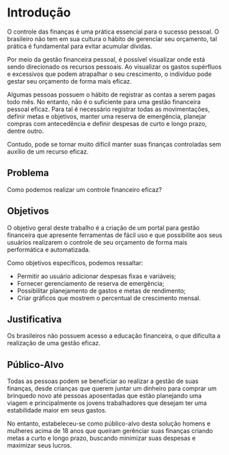 # Introdução

O controle das finanças é uma prática essencial para o sucesso pessoal. O brasileiro não tem em sua cultura o hábito de gerenciar seu orçamento, tal prática é fundamental para evitar acumular dívidas.

Por meio da gestão financeira pessoal, é possível visualizar onde está sendo direcionado os recursos pessoais. Ao visualizar os gastos supérfluos e excessivos que podem atrapalhar o seu crescimento, o indivíduo pode gestar seu orçamento de forma mais eficaz.

Algumas pessoas possuem o hábito de registrar as contas a serem pagas todo mês. No entanto, não é o suficiente para uma gestão financeira pessoal eficaz. Para tal é necessário registrar todas as movimentações, definir metas e objetivos, manter uma reserva de emergência, planejar compras com antecedência e definir despesas de curto e longo prazo, dentre outro.

Contudo, pode se tornar muito difícil manter suas finanças controladas sem auxílio de um recurso eficaz.

## Problema
Como podemos realizar um controle financeiro eficaz?

## Objetivos

O objetivo geral deste trabalho é a criação de um portal para gestão financeira que apresente ferramentas de fácil uso e que possibilite aos seus usuários realizarem o controle de seu orçamento de forma mais performática e automatizada.

Como objetivos específicos, podemos ressaltar:

* Permitir ao usuário adicionar despesas fixas e variáveis;
* Fornecer gerenciamento de reserva de emergência;
* Possibilitar planejamento de gastos e metas de rendimento; 
* Criar gráficos que mostrem o percentual de crescimento mensal.

## Justificativa

Os brasileiros não possuem acesso a educação financeira, o que dificulta a realização de uma gestão eficaz. 

## Público-Alvo

Todas as pessoas podem se beneficiar ao realizar a gestão de suas finanças, desde crianças que querem juntar um dinheiro para comprar um brinquedo novo até pessoas aposentadas que estão planejando uma viagem e principalmente os jovens trabalhadores que desejam ter uma estabilidade maior em seus gastos. 

No entanto, estabeleceu-se como público-alvo desta solução homens e mulheres acima de 18 anos que queiram gerênciar suas finanças criando metas a curto e longo prazo, buscando minimizar suas despesas e maximizar seus lucros.
